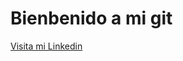 # Bienbenido a mi git 
[Visita mi Linkedin](https://www.linkedin.com/in/isael-jim%C3%A9nez-sandoval-b989781a5/)

